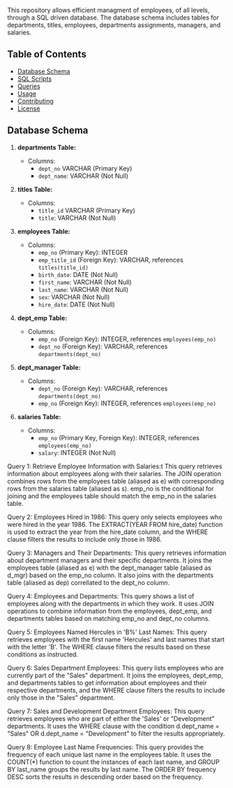 This repository allows efficient managment of employees, of all levels, through a SQL driven database.  The database schema includes tables for departments, titles, employees, departments assignments, managers, and salaries.

## Table of Contents
- [Database Schema](#database-schema)
- [SQL Scripts](#sql-scripts)
- [Queries](#queries)
- [Usage](#usage)
- [Contributing](#contributing)
- [License](#license)

## Database Schema

1. **departments Table:**
   - Columns:
     - `dept_no` VARCHAR (Primary Key)
     - `dept_name`: VARCHAR (Not Null)

2. **titles Table:**
   - Columns:
     - `title_id` VARCHAR (Primary Key)
     - `title`: VARCHAR (Not Null)

3. **employees Table:**
   - Columns:
     - `emp_no` (Primary Key): INTEGER
     - `emp_title_id` (Foreign Key): VARCHAR, references `titles(title_id)`
     - `birth_date`: DATE (Not Null)
     - `first_name`: VARCHAR (Not Null)
     - `last_name`: VARCHAR (Not Null)
     - `sex`: VARCHAR (Not Null)
     - `hire_date`: DATE (Not Null)

4. **dept_emp Table:**
   - Columns:
     - `emp_no` (Foreign Key): INTEGER, references `employees(emp_no)`
     - `dept_no` (Foreign Key): VARCHAR, references `departments(dept_no)`

5. **dept_manager Table:**
   - Columns:
     - `dept_no` (Foreign Key): VARCHAR, references `departments(dept_no)`
     - `emp_no` (Foreign Key): INTEGER, references `employees(emp_no)`

6. **salaries Table:**
   - Columns:
     - `emp_no` (Primary Key, Foreign Key): INTEGER, references `employees(emp_no)`
     - `salary`: INTEGER (Not Null)



Query 1: Retrieve Employee Information with Salaries:t
This query retrieves information about employees along with their salaries. The JOIN operation combines rows from the employees table (aliased as e) with corresponding rows from the salaries table (aliased as s). emp_no is the conditional for joining and the employees table should match the emp_no in the salaries table.

Query 2: Employees Hired in 1986:
This query only selects employees who were hired in the year 1986. The EXTRACT(YEAR FROM hire_date) function is used to extract the year from the hire_date column, and the WHERE clause filters the results to include only those in 1986.

Query 3: Managers and Their Departments:
This query retrieves information about department managers and their specific departments. It joins the employees table (aliased as e) with the dept_manager table (aliased as d_mgr) based on the emp_no column. It also joins with the departments table (aliased as dep) correllated to the dept_no column.

Query 4: Employees and Departments:
This query shows a list of employees along with the departments in which they work. It uses JOIN operations to combine information from the employees, dept_emp, and departments tables based on matching emp_no and dept_no columns.

Query 5: Employees Named Hercules in 'B%' Last Names:
This query retrieves employees with the first name 'Hercules' and last names that start with the letter 'B'. The WHERE clause filters the results based on these conditions as instructed.

Query 6: Sales Department Employees:
This query lists employees who are currently part of the "Sales" department. It joins the employees, dept_emp, and departments tables to get information about employees and their respective departments, and the WHERE clause filters the results to include only those in the "Sales" department.

Query 7: Sales and Development Department Employees:
This query retrieves employees who are part of either the 'Sales' or "Development" departments. It uses the WHERE clause with the condition d.dept_name = "Sales" OR d.dept_name = "Development" to filter the results appropriately.

Query 8: Employee Last Name Frequencies:
This query provides the frequency of each unique last name in the employees table. It uses the COUNT(*) function to count the instances of each last name, and GROUP BY last_name groups the results by last name. The ORDER BY frequency DESC sorts the results in descending order based on the frequency.
